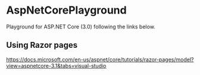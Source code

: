 # AspNetCorePlayground
Playground for ASP.NET Core (3.0) following the links below.

## Using Razor pages
https://docs.microsoft.com/en-us/aspnet/core/tutorials/razor-pages/model?view=aspnetcore-3.1&tabs=visual-studio

